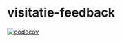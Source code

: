 # visitatie-feedback
[![codecov](https://codecov.io/gh/takotab/visitatie-feedback/branch/master/graph/badge.svg?token=3mwh0bbRFa)](https://codecov.io/gh/takotab/visitatie-feedback)